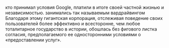 кто принимал условия Google, платили в итоге своей частной жизнью и независимостью.
занимались так называемым вардрайвингом Благодаря этому гигантская корпорация, отслеживая поведение своих пользователей более эффективно и всесторонне, чем любое тоталитарное государство в истории, обошлась без фигового листка согласия, предполагаемого ее односторонними условиями о «предоставлении услуг».